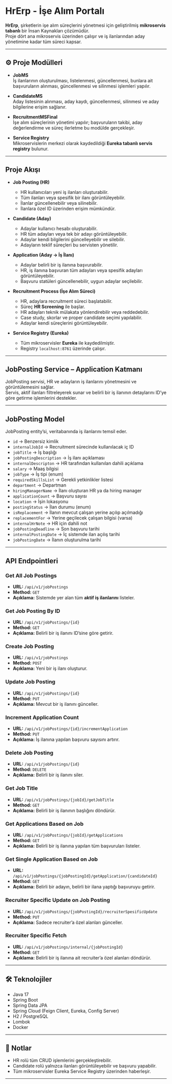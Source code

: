 # HrErp - İşe Alım Portalı

**HrErp**, şirketlerin işe alım süreçlerini yönetmesi için geliştirilmiş **mikroservis tabanlı** bir İnsan Kaynakları çözümüdür.  
Proje dört ana mikroservis üzerinden çalışır ve iş ilanlarından aday yönetimine kadar tüm süreci kapsar.

---

## ⚙️ Proje Modülleri

- **JobMS**  
  İş ilanlarının oluşturulması, listelenmesi, güncellenmesi, bunlara ait başvuruların alınması, güncellenmesi ve silinmesi işlemleri yapılır.

- **CandidateMS**  
  Aday listesinin alınması, aday kaydı, güncellenmesi, silinmesi ve aday bilgilerine erişim sağlanır.

- **RecruitmentMSFinal**  
  İşe alım süreçlerinin yönetimi yapılır; başvuruların takibi, aday değerlendirme ve süreç ilerletme bu modülde gerçekleşir.

- **Service Registry**  
  Mikroservislerin merkezi olarak kaydedildiği **Eureka tabanlı servis registry** bulunur.

---

##  Proje Akışı

- **Job Posting (HR)**  
  - HR kullanıcıları yeni iş ilanları oluşturabilir.  
  - Tüm ilanları veya spesifik bir ilanı görüntüleyebilir.  
  - İlanlar güncellenebilir veya silinebilir.  
  - İlanlara özel ID üzerinden erişim mümkündür.  

- **Candidate (Aday)**  
  - Adaylar kullanıcı hesabı oluşturabilir.  
  - HR tüm adayları veya tek bir adayı görüntüleyebilir.  
  - Adaylar kendi bilgilerini güncelleyebilir ve silebilir.  
  - Adayların teklif süreçleri bu servisten yönetilir.  

- **Application (Aday → İş İlanı)**  
  - Adaylar belirli bir iş ilanına başvurabilir.  
  - HR, iş ilanına başvuran tüm adayları veya spesifik adayları görüntüleyebilir.  
  - Başvuru statüleri güncellenebilir, uygun adaylar seçilebilir.  

- **Recruitment Process (İşe Alım Süreci)**  
  - HR, adaylara recruitment süreci başlatabilir.  
  - Süreç **HR Screening** ile başlar.  
  - HR adayları teknik mülakata yönlendirebilir veya reddedebilir.  
  - Case study, skorlar ve proper candidate seçimi yapılabilir.  
  - Adaylar kendi süreçlerini görüntüleyebilir.  

- **Service Registry (Eureka)**  
  - Tüm mikroservisler **Eureka** ile kaydedilmiştir.  
  - Registry `localhost:8761` üzerinde çalışır.  

---

##  JobPosting Service – Application Katmanı

JobPosting servisi, HR ve adayların iş ilanlarını yönetmesini ve görüntülemesini sağlar.  
Servis, aktif ilanları filtreleyerek sunar ve belirli bir iş ilanının detaylarını ID’ye göre getirme işlemlerini destekler.

---

##  JobPosting Model

JobPosting entity’si, veritabanında iş ilanlarını temsil eder.

- `id` → Benzersiz kimlik  
- `internalJobId` → Recruitment sürecinde kullanılacak iç ID  
- `jobTitle` → İş başlığı  
- `jobPostingDescription` → İş ilanı açıklaması  
- `internalDescripton` → HR tarafından kullanılan dahili açıklama  
- `salary` → Maaş bilgisi  
- `jobType` → İş tipi (enum)  
- `requiredSkillsList` → Gerekli yetkinlikler listesi  
- `department` → Departman  
- `hiringManagerName` → İlanı oluşturan HR ya da hiring manager  
- `applicationCount` → Başvuru sayısı  
- `location` → İşin lokasyonu  
- `postingStatus` → İlan durumu (enum)  
- `isReplacement` → İlanın mevcut çalışan yerine açılıp açılmadığı  
- `replacementFor` → Yerine geçilecek çalışan bilgisi (varsa)  
- `internalHrNote` → HR için dahili not  
- `jobPostingDeadline` → Son başvuru tarihi  
- `internalPostingDate` → İç sistemde ilan açılış tarihi  
- `jobPostingDate` → İlanın oluşturulma tarihi  

---

## API Endpointleri

###  Get All Job Postings
- **URL:** `/api/v1/jobPostings`  
- **Method:** `GET`  
- **Açıklama:** Sistemde yer alan tüm **aktif iş ilanlarını** listeler.  

###  Get Job Posting By ID
- **URL:** `/api/v1/jobPostings/{id}`  
- **Method:** `GET`  
- **Açıklama:** Belirli bir iş ilanını ID’sine göre getirir.  

###  Create Job Posting
- **URL:** `/api/v1/jobPostings`  
- **Method:** `POST`  
- **Açıklama:** Yeni bir iş ilanı oluşturur.  

###  Update Job Posting
- **URL:** `/api/v1/jobPostings/{id}`  
- **Method:** `PUT`  
- **Açıklama:** Mevcut bir iş ilanını günceller.  

###  Increment Application Count
- **URL:** `/api/v1/jobPostings/{id}/incrementApplication`  
- **Method:** `PUT`  
- **Açıklama:** İş ilanına yapılan başvuru sayısını artırır.  

###  Delete Job Posting
- **URL:** `/api/v1/jobPostings/{id}`  
- **Method:** `DELETE`  
- **Açıklama:** Belirli bir iş ilanını siler.  

###  Get Job Title
- **URL:** `/api/v1/jobPostings/{jobId}/getJobTitle`  
- **Method:** `GET`  
- **Açıklama:** Belirli bir iş ilanının başlığını döndürür.  

###  Get Applications Based on Job
- **URL:** `/api/v1/jobPostings/{jobId}/getApplications`  
- **Method:** `GET`  
- **Açıklama:** Belirli bir iş ilanına yapılan tüm başvuruları listeler.  

###  Get Single Application Based on Job
- **URL:** `/api/v1/jobPostings/{jobPostingId}/getApplication/{candidateId}`  
- **Method:** `GET`  
- **Açıklama:** Belirli bir adayın, belirli bir ilana yaptığı başvuruyu getirir.  

###  Recruiter Specific Update on Job Posting
- **URL:** `/api/v1/jobPostings/{jobPostingId}/recruiterSpesificUpdate`  
- **Method:** `PUT`  
- **Açıklama:** Sadece recruiter’a özel alanları günceller.  

###  Recruiter Specific Fetch
- **URL:** `/api/v1/jobPostings/internal/{jobPostingId}`  
- **Method:** `GET`  
- **Açıklama:** Belirli bir iş ilanına ait recruiter’a özel alanları döndürür.  

---

## 🛠️ Teknolojiler

- Java 17  
- Spring Boot  
- Spring Data JPA  
- Spring Cloud (Feign Client, Eureka, Config Server)  
- H2 / PostgreSQL  
- Lombok  
- Docker  

---

## 📌 Notlar

- HR rolü tüm CRUD işlemlerini gerçekleştirebilir.  
- Candidate rolü yalnızca ilanları görüntüleyebilir ve başvuru yapabilir.  
- Tüm mikroservisler Eureka Service Registry üzerinden haberleşir.  

---


